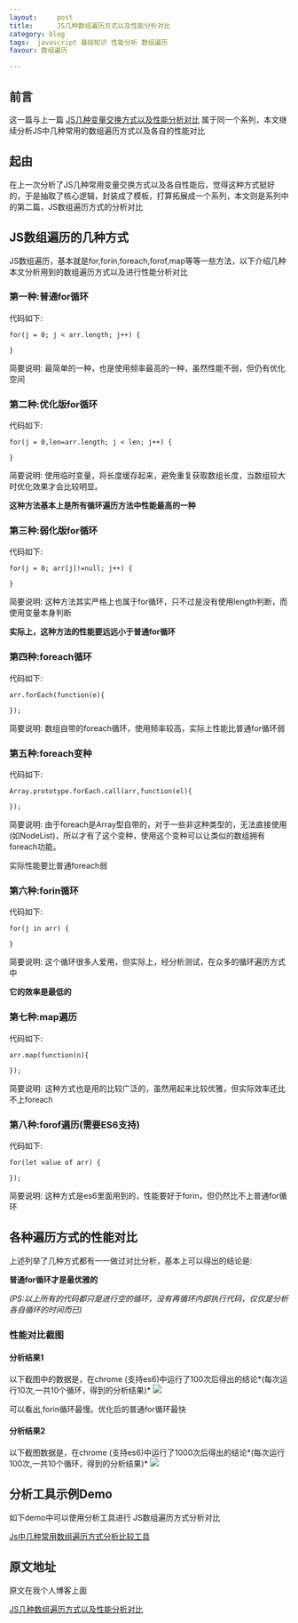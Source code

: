 ```yaml
---
layout:     post
title:      JS几种数组遍历方式以及性能分析对比
category: blog
tags:  javascript 基础知识 性能分析 数组遍历
favour: 数组遍历

---
```


## 前言
这一篇与上一篇 [JS几种变量交换方式以及性能分析对比](https://dailc.github.io/2016/11/21/baseKnowlenge_javascript_exchangeValue) 属于同一个系列，本文继续分析JS中几种常用的数组遍历方式以及各自的性能对比

## 起由
在上一次分析了JS几种常用变量交换方式以及各自性能后，觉得这种方式挺好的，于是抽取了核心逻辑，封装成了模板，打算拓展成一个系列，本文则是系列中的第二篇，JS数组遍历方式的分析对比

## JS数组遍历的几种方式
JS数组遍历，基本就是for,forin,foreach,forof,map等等一些方法，以下介绍几种本文分析用到的数组遍历方式以及进行性能分析对比

### 第一种:普通for循环

代码如下:

``` 
for(j = 0; j < arr.length; j++) {
   
} 
```
简要说明:
最简单的一种，也是使用频率最高的一种，虽然性能不弱，但仍有优化空间

### 第二种:优化版for循环

代码如下:

``` 
for(j = 0,len=arr.length; j < len; j++) {
   
}
```
简要说明:
使用临时变量，将长度缓存起来，避免重复获取数组长度，当数组较大时优化效果才会比较明显。

**这种方法基本上是所有循环遍历方法中性能最高的一种**

### 第三种:弱化版for循环

代码如下:

``` 
for(j = 0; arr[j]!=null; j++) {
   
}
```
简要说明:
这种方法其实严格上也属于for循环，只不过是没有使用length判断，而使用变量本身判断

**实际上，这种方法的性能要远远小于普通for循环**

### 第四种:foreach循环

代码如下:

``` 
arr.forEach(function(e){  
   
});
```
简要说明:
数组自带的foreach循环，使用频率较高，实际上性能比普通for循环弱

### 第五种:foreach变种

代码如下:

``` 
Array.prototype.forEach.call(arr,function(el){  
   
});
```
简要说明:
由于foreach是Array型自带的，对于一些非这种类型的，无法直接使用(如NodeList)，所以才有了这个变种，使用这个变种可以让类似的数组拥有foreach功能。

实际性能要比普通foreach弱

### 第六种:forin循环

代码如下:

``` 
for(j in arr) {
   
}
```
简要说明:
这个循环很多人爱用，但实际上，经分析测试，在众多的循环遍历方式中

**它的效率是最低的**

### 第七种:map遍历

代码如下:

``` 
arr.map(function(n){  
   
});
```
简要说明:
这种方式也是用的比较广泛的，虽然用起来比较优雅，但实际效率还比不上foreach

### 第八种:forof遍历(需要ES6支持)

代码如下:

``` 
for(let value of arr) {  
   
});
```
简要说明:
这种方式是es6里面用到的，性能要好于forin，但仍然比不上普通for循环

## 各种遍历方式的性能对比
上述列举了几种方式都有一一做过对比分析，基本上可以得出的结论是: 

**普通for循环才是最优雅的**

*(PS:以上所有的代码都只是进行空的循环，没有再循环内部执行代码，仅仅是分析各自循环的时间而已)*

### 性能对比截图

#### 分析结果1
以下截图中的数据是，在chrome (支持es6)中运行了100次后得出的结论*(每次运行10次,一共10个循环，得到的分析结果)*
![](https://dailc.github.io/jsPerformanceAnalysis/staticresource/performanceAnalysis/demo_js_performanceAnalysis_jsarrayGoThrough_1.png)

可以看出,forin循环最慢。优化后的普通for循环最快

#### 分析结果2
以下截图数据是，在chrome (支持es6)中运行了1000次后得出的结论*(每次运行100次,一共10个循环，得到的分析结果)*
![](https://dailc.github.io/jsPerformanceAnalysis/staticresource/performanceAnalysis/demo_js_performanceAnalysis_jsarrayGoThrough_2.png)

## 分析工具示例Demo
如下demo中可以使用分析工具进行 JS数组遍历方式分析对比

[Js中几种常用数组遍历方式分析比较工具](https://dailc.github.io/jsPerformanceAnalysis/html/performanceAnalysis/demo_performanceAnalysis_jsarrayGoThrough.html)

## 原文地址
原文在我个人博客上面

[JS几种数组遍历方式以及性能分析对比](https://dailc.github.io/2016/11/25/baseKnowlenge_javascript_jsarrayGoThrough.html)

